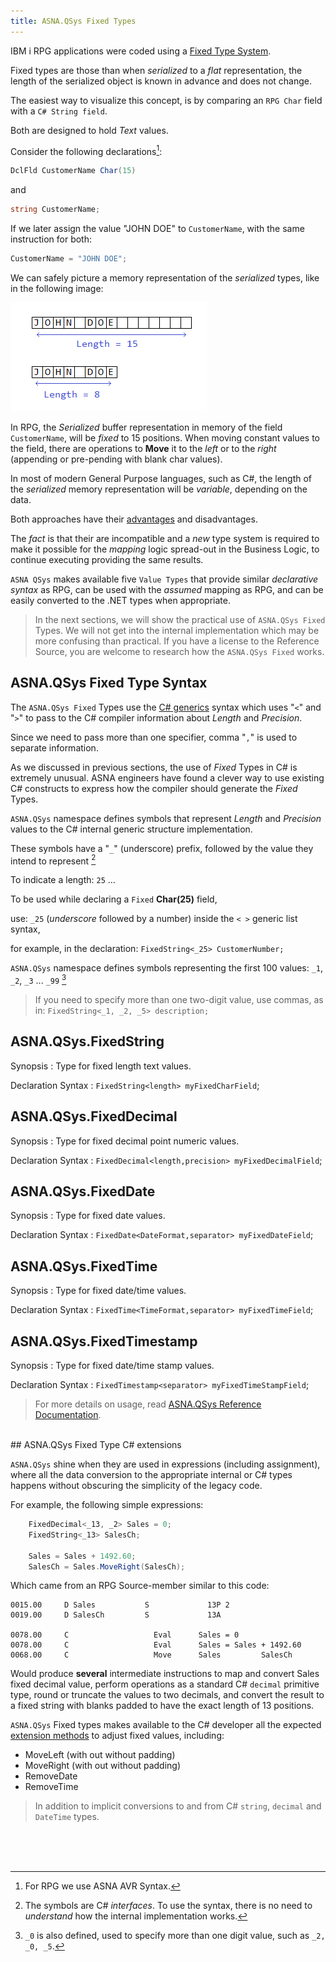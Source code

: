 ```yaml
---
title: ASNA.QSys Fixed Types
---
```


IBM i RPG applications were coded using a [Fixed Type System](/concepts/background/ibmi-fixed-types.html).

Fixed types are those than when *serialized* to a *flat* representation, the length of the serialized object is known in advance and does not change.

The easiest way to visualize this concept, is by comparing an `RPG Char` field with a `C# String field`.

Both are designed to hold *Text* values.

Consider the following declarations[^1]:

```cs
DclFld CustomerName Char(15)
```

and

```cs
string CustomerName; 
```

If we later assign the value "JOHN DOE" to `CustomerName`, with the same instruction for both:

```cs
CustomerName = "JOHN DOE"; 
```

We can safely picture a memory representation of the *serialized* types, like in the following image:

![Fixed vs variable Type](images/fixed-vs-variable-types.png/)
 
In RPG, the *Serialized* buffer representation in memory of the field `CustomerName`, will be *fixed* to 15 positions. When moving constant values to the field, there are operations to **Move** it to the *left* or to the *right* (appending or pre-pending with blank char values).

In most of modern General Purpose languages, such as C#, the length of the *serialized* memory representation will be *variable*, depending on the data.

Both approaches have their [advantages](/concepts/background/ibmi-fixed-types.html) and disadvantages. 

The *fact* is that their are incompatible and a *new* type system is required to make it possible for the *mapping* logic spread-out in the Business Logic, to continue executing providing the same results.

`ASNA QSys` makes available five `Value Types` that provide similar *declarative syntax* as RPG, can be used with the *assumed* mapping as RPG, and can be easily converted to the .NET types when appropriate.

> In the next sections, we will show the practical use of `ASNA.QSys Fixed` Types. We will not get into the internal implementation which may be more confusing than practical. If you have a license to the Reference Source, you are welcome to research how the `ASNA.QSys Fixed` works.

## ASNA.QSys Fixed Type Syntax

The `ASNA.QSys Fixed` Types use the [C# generics](https://docs.microsoft.com/en-us/dotnet/csharp/programming-guide/generics/) syntax which uses "`<`" and "`>`" to pass to the C# compiler information about *Length* and *Precision*. 

Since we need to pass more than one specifier, comma "`,`" is used to separate information.

As we discussed in previous sections, the use of *Fixed* Types in C# is extremely unusual. ASNA engineers have found a clever way to use existing C# constructs to express how the compiler should generate the *Fixed* Types.

`ASNA.QSys` namespace defines symbols that represent *Length* and *Precision* values to the C# internal generic structure implementation.

These symbols have a "`_`" (underscore) prefix, followed by the value they intend to represent [^2]

To indicate a length: `25` ...

To be used while declaring a `Fixed` **Char(25)** field, 

use: `_25` (*underscore* followed by a number) inside the `< >` generic list syntax, 

for example, in the declaration: `FixedString<_25> CustomerNumber;`

`ASNA.QSys` namespace defines symbols representing the first 100 values: `_1`, `_2`, `_3` ... `_99` [^3]

> If you need to specify more than one two-digit value, use commas, as in: `FixedString<_1, _2, _5> description;`

## ASNA.QSys.FixedString
Synopsis
: Type for fixed length text values.

Declaration Syntax
: `FixedString<length> myFixedCharField`;

## ASNA.QSys.FixedDecimal
Synopsis
: Type for fixed decimal point numeric values.

Declaration Syntax
: `FixedDecimal<length,precision> myFixedDecimalField`;

## ASNA.QSys.FixedDate
Synopsis
: Type for fixed date values.

Declaration Syntax
: `FixedDate<DateFormat,separator> myFixedDateField`;

## ASNA.QSys.FixedTime
Synopsis
: Type for fixed date/time values.

Declaration Syntax
: `FixedTime<TimeFormat,separator> myFixedTimeField`;

## ASNA.QSys.FixedTimestamp
Synopsis
: Type for fixed date/time stamp values.

Declaration Syntax
: `FixedTimestamp<separator> myFixedTimeStampField`;

>For more details on usage, read [ASNA.QSys Reference Documentation]().
   
<br>   
## ASNA.QSys Fixed Type C# extensions

`ASNA.QSys` shine when they are used in expressions (including assignment), where all the data conversion to the appropriate internal or C# types happens without obscuring the simplicity of the legacy code.

For example, the following simple expressions:

```cs
    FixedDecimal<_13, _2> Sales = 0;
    FixedString<_13> SalesCh;

    Sales = Sales + 1492.60;
    SalesCh = Sales.MoveRight(SalesCh);
```

Which came from an RPG Source-member similar to this code:

```
0015.00     D Sales           S             13P 2
0019.00     D SalesCh         S             13A

0078.00     C                   Eval      Sales = 0    
0078.00     C                   Eval      Sales = Sales + 1492.60    
0068.00     C                   Move      Sales         SalesCh
```

Would produce **several** intermediate instructions to map and convert Sales fixed decimal value, perform operations as a standard C# `decimal` primitive type, round or truncate the values to two decimals, and convert the result to a fixed string with blanks padded to have the exact length of 13 positions.

`ASNA.QSys` Fixed types makes available to the C# developer all the expected [extension methods](https://docs.microsoft.com/en-us/dotnet/csharp/programming-guide/classes-and-structs/extension-methods) to adjust fixed values, including:

* MoveLeft (with out without padding)
* MoveRight (with out without padding)
* RemoveDate
* RemoveTime

> In addition to implicit conversions to and from C# `string`, `decimal` and `DateTime` types.



<br>
<br>
<br>

[^1]: For RPG we use ASNA AVR Syntax.

[^2]: The symbols are C# *interfaces*. To use the syntax, there is no need to *understand* how the internal implementation works.

[^3]: `_0` is also defined, used to specify more than one digit value, such as `_2, _0, _5`.

